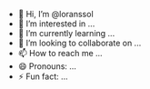 - 👋 Hi, I’m @loranssol
- 👀 I’m interested in ...
- 🌱 I’m currently learning ...
- 💞️ I’m looking to collaborate on ...
- 📫 How to reach me ...
- 😄 Pronouns: ...
- ⚡ Fun fact: ...

<!---
loranssol/loranssol is a ✨ special ✨ repository because its `README.md` (this file) appears on your GitHub profile.
You can click the Preview link to take a look at your changes.
--->
